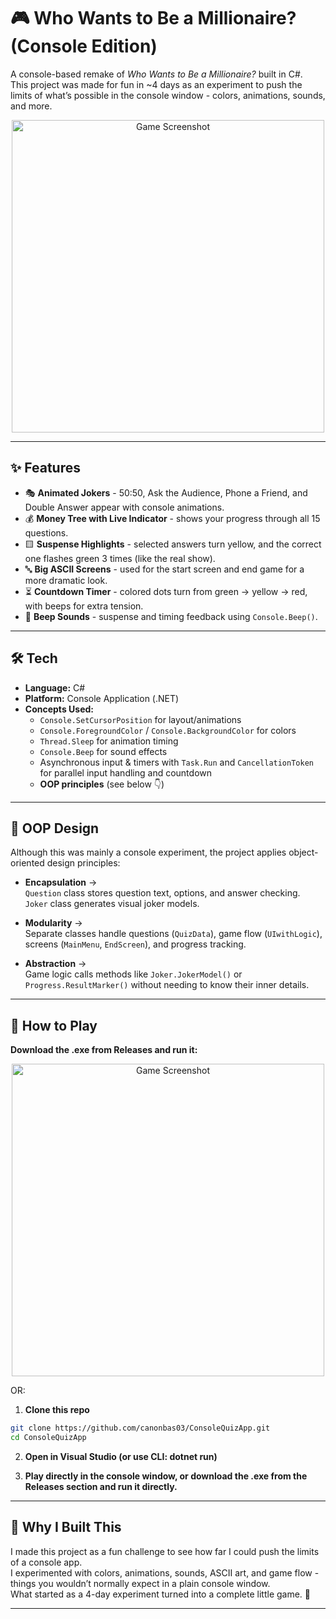 # 🎮 Who Wants to Be a Millionaire? (Console Edition)

A console-based remake of *Who Wants to Be a Millionaire?* built in C#.  
This project was made for fun in ~4 days as an experiment to push the limits of what’s possible in the console window - colors, animations, sounds, and more.

<p align="center">
  <img src="https://github.com/user-attachments/assets/f3c61c64-fb24-405a-b1ba-3b8eb247b45f" alt="Game Screenshot" width="500"/>
</p>


---

## ✨ Features

- 🎭 **Animated Jokers** - 50:50, Ask the Audience, Phone a Friend, and Double Answer appear with console animations.  
- 💰 **Money Tree with Live Indicator** - shows your progress through all 15 questions.  
- 🟨 **Suspense Highlights** - selected answers turn yellow, and the correct one flashes green 3 times (like the real show).  
- 🔤 **Big ASCII Screens** - used for the start screen and end game for a more dramatic look.  
- ⏳ **Countdown Timer** - colored dots turn from green → yellow → red, with beeps for extra tension.  
- 🎵 **Beep Sounds** - suspense and timing feedback using `Console.Beep()`.

---

## 🛠️ Tech

- **Language:** C#  
- **Platform:** Console Application (.NET)  
- **Concepts Used:**  
  - `Console.SetCursorPosition` for layout/animations  
  - `Console.ForegroundColor` / `Console.BackgroundColor` for colors  
  - `Thread.Sleep` for animation timing  
  - `Console.Beep` for sound effects  
  - Asynchronous input & timers with `Task.Run` and `CancellationToken` for parallel input handling and countdown  
  - **OOP principles** (see below 👇)

---

## 🧩 OOP Design

Although this was mainly a console experiment, the project applies object-oriented design principles:

- **Encapsulation** →  
  `Question` class stores question text, options, and answer checking.  
  `Joker` class generates visual joker models.

- **Modularity** →  
  Separate classes handle questions (`QuizData`), game flow (`UIwithLogic`), screens (`MainMenu`, `EndScreen`), and progress tracking.

- **Abstraction** →  
  Game logic calls methods like `Joker.JokerModel()` or `Progress.ResultMarker()` without needing to know their inner details.

---

## 🚀 How to Play

**Download the .exe from Releases and run it:**

<p align="center">
  <img src="https://github.com/user-attachments/assets/4045b7f4-25bc-4ff7-9a7a-221f341c85d3" alt="Game Screenshot" width="500"/>
</p>
OR:

1. **Clone this repo**  

```bash
git clone https://github.com/canonbas03/ConsoleQuizApp.git
cd ConsoleQuizApp
```
2. **Open in Visual Studio (or use CLI: dotnet run)**

3. **Play directly in the console window, or download the .exe from the Releases
 section and run it directly.**

---

## 🌟 Why I Built This
I made this project as a fun challenge to see how far I could push the limits of a console app.  
I experimented with colors, animations, sounds, ASCII art, and game flow - things you wouldn’t normally expect in a plain console window.  
What started as a 4-day experiment turned into a complete little game. 🚀

---
